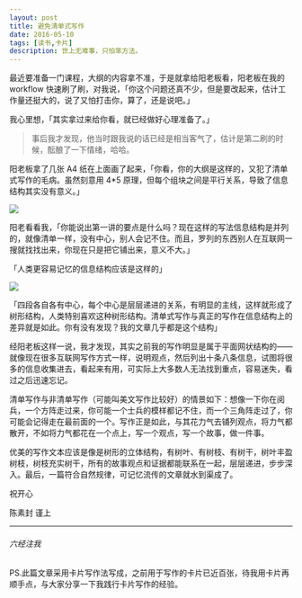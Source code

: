 ```yaml
---
layout: post
title: 避免清单式写作
date: 2016-05-10
tags: [读书,卡片]
description: 世上无难事，只怕笨方法。
---
```




最近要准备一门课程，大纲的内容拿不准，于是就拿给阳老板看，阳老板在我的 workflow 快速刷了刷，对我说，「你这个问题还真不少，但是要改起来，估计工作量还挺大的，说了又怕打击你，算了，还是说吧。」

我心里想，「其实拿过来给你看，就已经做好心理准备了。」

>事后我才发现，他当时跟我说的话已经是相当客气了，估计是第二刷的时候，酝酿了一下情绪，哈哈。

阳老板拿了几张 A4 纸在上面画了起来，「你看，你的大纲是这样的，又犯了清单式写作的毛病。虽然刻意用 4*5 原理，但每个组块之间是平行关系，导致了信息结构其实没有意义。」

![](http://openmindclub.qiniudn.com/omt/ListWritngStyle01.jpg)

阳老看看我，「你能说出第一讲的要点是什么吗？现在这样的写法信息结构是并列的，就像清单一样，没有中心，别人会记不住。而且，罗列的东西别人在互联网一搜就找找出来，你现在只是把它铺出来，意义不大。」

「人类更容易记忆的信息结构应该是这样的」

![](http://openmindclub.qiniudn.com/omt/ListWritngStyle02.jpg)

「四段各自各有中心，每个中心是层层递进的关系，有明显的主线，这样就形成了树形结构，人类特别喜欢这种树形结构。清单式写作与真正的写作在信息结构上的差异就是如此。你有没有发现？我的文章几乎都是这个结构」

经阳老板这样一说，我才发现，其实之前我的写作明显是属于平面网状结构的——就像现在很多互联网写作方式一样，说明观点，然后列出十条八条信息，试图将很多的信息收集进去，看起来有用，可实际上大多数人无法找到重点，容易迷失，看过之后迅速忘记。

清单写作与非清单写作（可能叫美文写作比较好）的情景如下：想像一下你在阅兵，一个方阵走过来，你可能一个士兵的模样都记不住，而一个三角阵走过了，你可能会记得走在最前面的一个。写作正是如此，与其花力气去铺列观点，将力气都散开，不如将力气都花在一个点上，写一个观点，写一个故事，做一件事。

优美的写作文本应该是像是树形的立体结构，有树叶、有树枝、有树干，树叶丰盈树枝，树枝充实树干，所有的故事观点和证据都能联系在一起，层层递进，步步深入。最后，一篇符合自然规律，可记忆流传的文章就水到渠成了。

祝开心

陈素封 谨上

----

###### 六经注我

PS.此篇文章采用卡片写作法写成，之前用于写作的卡片已近百张，待我用卡片再顺手点，与大家分享一下我践行卡片写作的经验。



















